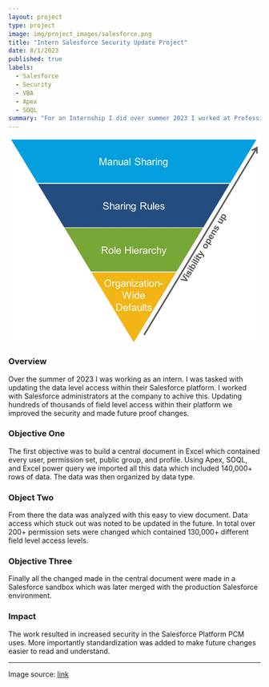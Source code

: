 ```yaml
---
layout: project
type: project
image: img/project_images/salesforce.png
title: "Intern Salesforce Security Update Project"
date: 8/1/2023
published: true
labels:
  - Salesforce
  - Security
  - VBA
  - Apex
  - SOQL
summary: "For an Internship I did over summer 2023 I worked at Professional Case Management. I was responsible for analyzing and updating a security model within Salesforce. I was able to analyze data access in mass quantities through tools I built with Apex, SOQL, and VBA. Making modifications to increase the security within the Salesforce platform at professional case management."
---
```


<img class="img-fluid" src="../img/project_images/salesforce-sec.png">

### Overview
Over the summer of 2023 I was working as an intern. I was tasked with updating the data level access within their Salesforce platform. I worked with Salesforce administrators at the company to achive this. Updating hundreds of thousands of field level access within their platform we improved the security and made future proof changes.


### Objective One

The first objective was to build a central document in Excel which contained every user, permission set, public group, and profile. 
Using Apex, SOQL, and Excel power query we imported all this data which included 140,000+ rows of data. The data was then organized by data type.

### Object Two

From there the data was analyzed with this easy to view document. Data access which stuck out was noted to be updated in the future. In total over 200+ permission sets were changed which contained 130,000+ different field level access levels. 

### Objective Three

Finally all the changed made in the central document were made in a Salesforce sandbox which was later merged with the production Salesforce environment. 

### Impact

The work resulted in increased security in the Salesforce Platform PCM uses. More importantly standardization was added to make future changes easier to read and understand.

<hr>

Image source: <a href="https://developer.salesforce.com/blogs/developer-relations/2017/04/salesforce-data-security-model-explained-visually">link</a>
